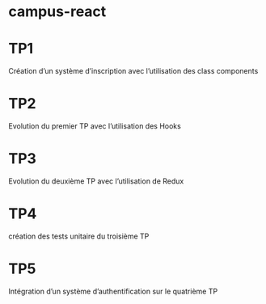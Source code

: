 # campus-react
# TP1
Création d’un système d’inscription avec l’utilisation
des class components
# TP2
Evolution du premier TP avec l’utilisation des Hooks
# TP3
Evolution du deuxième TP avec l’utilisation de Redux
# TP4
création des tests unitaire du troisième TP
# TP5
Intégration d’un système d’authentification sur le
quatrième TP
